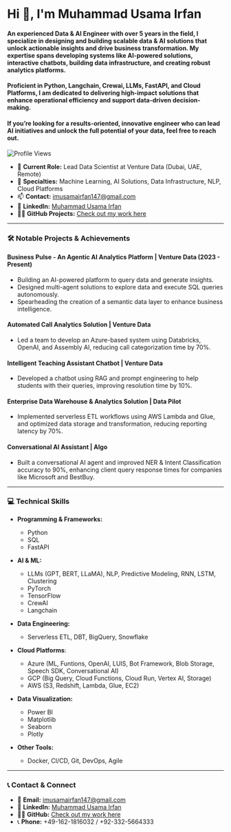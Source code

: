 # Hi 👋, I'm Muhammad Usama Irfan

#### An experienced Data & AI Engineer with over 5 years in the field, I specialize in designing and building scalable data & AI solutions that unlock actionable insights and drive business transformation. My expertise spans developing systems like AI-powered solutions, interactive chatbots, building data infrastructure, and creating robust analytics platforms. 

#### Proficient in Python, Langchain, Crewai, LLMs, FastAPI, and Cloud Platforms, I am dedicated to delivering high-impact solutions that enhance operational efficiency and support data-driven decision-making. 

#### If you’re looking for a results-oriented, innovative engineer who can lead AI initiatives and unlock the full potential of your data, feel free to reach out.

![Profile Views](https://komarev.com/ghpvc/?username=usamai000&label=Profile%20views&color=0e75b6&style=flat)

- 🔭 **Current Role:** Lead Data Scientist at Venture Data (Dubai, UAE, Remote)  
- 💬 **Specialties:** Machine Learning, AI Solutions, Data Infrastructure, NLP, Cloud Platforms  
- 📫 **Contact:** [imusamairfan147@gmail.com](mailto:imusamairfan147@gmail.com)  
- 🔗 **LinkedIn:** [Muhammad Usama Irfan](https://www.linkedin.com/in/m-usama-irfan/)  
- 👨‍💻 **GitHub Projects:** [Check out my work here](https://github.com/UsamaI000?tab=repositories)

---

### 🛠️ **Notable Projects & Achievements**

#### **Business Pulse - An Agentic AI Analytics Platform** | Venture Data (2023 - Present)
- Building an AI-powered platform to query data and generate insights.  
- Designed multi-agent solutions to explore data and execute SQL queries autonomously.  
- Spearheading the creation of a semantic data layer to enhance business intelligence.

#### **Automated Call Analytics Solution** | Venture Data
- Led a team to develop an Azure-based system using Databricks, OpenAI, and Assembly AI, reducing call categorization time by 70%.  

#### **Intelligent Teaching Assistant Chatbot** | Venture Data
- Developed a chatbot using RAG and prompt engineering to help students with their queries, improving resolution time by 10%.

#### **Enterprise Data Warehouse & Analytics Solution** | Data Pilot
- Implemented serverless ETL workflows using AWS Lambda and Glue, and optimized data storage and transformation, reducing reporting latency by 70%.  

#### **Conversational AI Assistant** | Algo
- Built a conversational AI agent and improved NER & Intent Classification accuracy to 90%, enhancing client query response times for companies like Microsoft and BestBuy.

---

### 💻 **Technical Skills**

- **Programming & Frameworks:**  
  - Python  
  - SQL  
  - FastAPI  

- **AI & ML:**  
  - LLMs (GPT, BERT, LLaMA), NLP, Predictive Modeling, RNN, LSTM, Clustering  
  - PyTorch  
  - TensorFlow
  - CrewAI
  - Langchain

- **Data Engineering:**  
  - Serverless ETL, DBT, BigQuery, Snowflake  

- **Cloud Platforms**:  
    - Azure (ML, Funtions, OpenAI, LUIS, Bot Framework, Blob Storage, Speech SDK, Conversational AI) 
    - GCP (Big Query, Cloud Functions, Cloud Run, Vertex AI, Storage)
    - AWS (S3, Redshift, Lambda, Glue, EC2)

- **Data Visualization:**  
  - Power BI  
  - Matplotlib
  - Seaborn  
  - Plotly

- **Other Tools:**  
  - Docker, CI/CD, Git, DevOps, Agile

---

### 📞 **Contact & Connect**

- 📧 **Email:** [imusamairfan147@gmail.com](mailto:imusamairfan147@gmail.com)  
- 🔗 **LinkedIn:** [Muhammad Usama Irfan](https://www.linkedin.com/in/m-usama-irfan/)  
- 👨‍💻 **GitHub:** [Check out my work here](https://github.com/UsamaI000?tab=repositories)
- 📞 **Phone:** +49-162-1816032 / +92-332-5664333
